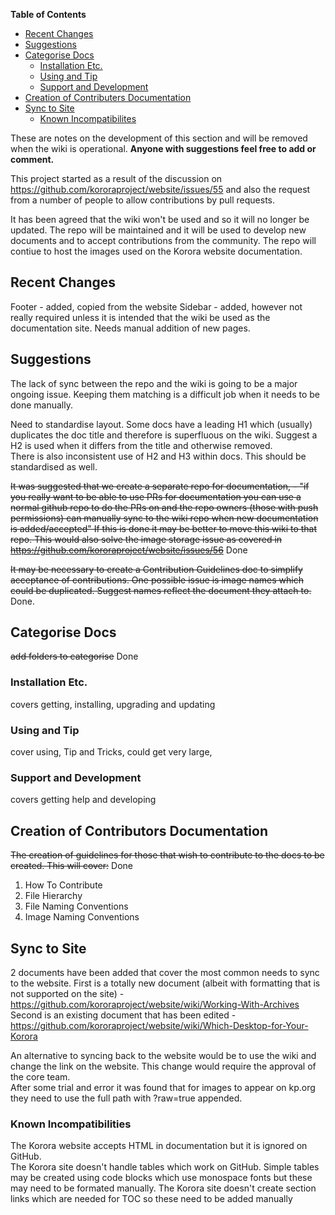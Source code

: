 
**Table of Contents**  

- [Recent Changes](#recent-changes)
- [Suggestions](#suggestions)
- [Categorise Docs](#categorise-docs)
    - [Installation Etc.](#installation-etc)
    - [Using and Tip](#using-and-tip)
    - [Support and Development](#support-and-development)
- [Creation of Contributers Documentation](#creation-of-contributers-documentation)
- [Sync to Site](#sync-to-site)
    - [Known Incompatibilites](#known-incompatibilites)



These are notes on the development of this section and will be removed when the wiki is operational. **Anyone with suggestions feel free to add or comment.**

This project started as a result of the discussion on https://github.com/kororaproject/website/issues/55 and also the request from a number of people to allow contributions by pull requests.

It has been agreed that the wiki won't be used and so it will no longer be updated. The repo will be maintained and it will be used to develop new documents and to accept contributions from the community. The repo will contiue to host the images used on the Korora website documentation.

<a name="recent-changes"></a>
## Recent Changes
Footer - added, copied from the website
Sidebar - added, however not really required unless it is intended that the wiki be used as the documentation site. Needs manual addition of new pages.

<a name="suggestions"></a>
## Suggestions
The lack of sync between the repo and the wiki is going to be a major ongoing issue. Keeping them matching is a difficult job when it needs to be done manually.  

Need to standardise layout. Some docs have a leading H1 which (usually) duplicates the doc title and therefore is superfluous on the wiki. Suggest a H2 is used when it differs from the title and otherwise removed.  
There is also inconsistent use of H2 and H3 within docs. This should be standardised as well.

~~It was suggested that we create a separate repo for documentation, - "if you really want to be able to use PRs for documentation you can use a normal github repo to do the PRs on and the repo owners (those with push permissions) can manually sync to the wiki repo when new documentation is added/accepted"
If this is done it may be better to move this wiki to that repo.
This would also solve the image storage issue as covered in https://github.com/kororaproject/website/issues/56~~ Done

~~It may be necessary to create a Contribution Guidelines doc to simplify acceptance of contributions. One possible issue is image names which could be duplicated. Suggest names reflect the document they attach to.~~ Done.  

<a name="categorise-docs"></a>
## Categorise Docs
~~add folders to categorise~~  Done
<a name="installation-etc"></a>
### Installation Etc.
covers getting, installing, upgrading and updating
<a name="using-and-tip"></a>
### Using and Tip
cover using, Tip and Tricks, could get very large,
<a name="support-and-development"></a>
### Support and Development
covers getting help and developing


## Creation of Contributors Documentation
~~The creation of guidelines for those that wish to contribute to the docs to be created. This will cover:~~ Done

1. How To Contribute
2. File Hierarchy
3. File Naming Conventions
4. Image Naming Conventions

<a name="sync-to-site"></a>
## Sync to Site
2 documents have been added that cover the most common needs to sync to the website.
First is a totally new document (albeit with formatting that is not supported on the site) - https://github.com/kororaproject/website/wiki/Working-With-Archives
Second is an existing document that has been edited - https://github.com/kororaproject/website/wiki/Which-Desktop-for-Your-Korora

An alternative to syncing back to the website would be to use the wiki and change the link on the website. This change would require the approval of the core team.  
After some trial and error it was found that for images to appear on kp.org they need to use the full path with ?raw=true appended.

### Known Incompatibilities
The Korora website accepts HTML in documentation but it is ignored on GitHub.  
The Korora site doesn't handle tables which work on GitHub. Simple tables may be created using code blocks which use monospace fonts but these may need to be formated manually.
The Korora site doesn't create section links which are needed for TOC so these need to be added manually

